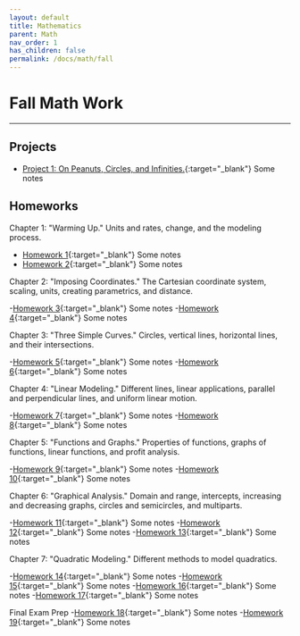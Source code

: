 ```yaml
---
layout: default
title: Mathematics
parent: Math
nav_order: 1
has_children: false
permalink: /docs/math/fall
---
```

# Fall Math Work
---

## Projects

- [Project 1: On Peanuts, Circles, and Infinities.](https://sahana-sarangi.github.io/hahats/docs/math/fall/hw/Sahana_Project1.pdf){:target="_blank"} Some notes

## Homeworks

Chapter 1: "Warming Up." Units and rates, change, and the modeling process.

- [Homework 1](https://sahana-sarangi.github.io/hahats/docs/math/fall/hw/hw1.pdf){:target="_blank"} Some notes
- [Homework 2](https://sahana-sarangi.github.io/hahats/docs/math/fall/hw/hw2.pdf){:target="_blank"} Some notes

Chapter 2: "Imposing Coordinates." The Cartesian coordinate system, scaling, units, creating parametrics, and distance.

-[Homework 3](https://sahana-sarangi.github.io/hahats/docs/math/fall/hw/hw3.pdf){:target="_blank"} Some notes
-[Homework 4](https://sahana-sarangi.github.io/hahats/docs/math/fall/hw/hw4.pdf){:target="_blank"} Some notes

Chapter 3: "Three Simple Curves." Circles, vertical lines, horizontal lines, and their intersections.

-[Homework 5](https://sahana-sarangi.github.io/hahats/docs/math/fall/hw/hw5.pdf){:target="_blank"} Some notes
-[Homework 6](https://sahana-sarangi.github.io/hahats/docs/math/fall/hw/hw6.pdf){:target="_blank"} Some notes

Chapter 4: "Linear Modeling." Different lines, linear applications, parallel and perpendicular lines, and uniform linear motion.

-[Homework 7](https://sahana-sarangi.github.io/hahats/docs/math/fall/hw/hw7.pdf){:target="_blank"} Some notes
-[Homework 8](https://sahana-sarangi.github.io/hahats/docs/math/fall/hw/hw8.pdf){:target="_blank"} Some notes

Chapter 5: "Functions and Graphs." Properties of functions, graphs of functions, linear functions, and profit analysis.

-[Homework 9](https://sahana-sarangi.github.io/hahats/docs/math/fall/hw/hw9.pdf){:target="_blank"} Some notes
-[Homework 10](https://sahana-sarangi.github.io/hahats/docs/math/fall/hw/hw10.pdf){:target="_blank"} Some notes

Chapter 6: "Graphical Analysis." Domain and range, intercepts, increasing and decreasing graphs, circles and semicircles, and multiparts.

-[Homework 11](https://sahana-sarangi.github.io/hahats/docs/math/fall/hw/hw11.pdf){:target="_blank"} Some notes
-[Homework 12](https://sahana-sarangi.github.io/hahats/docs/math/fall/hw/hw12.pdf){:target="_blank"} Some notes
-[Homework 13](https://sahana-sarangi.github.io/hahats/docs/math/fall/hw/hw13.pdf){:target="_blank"} Some notes

Chapter 7: "Quadratic Modeling." Different methods to model quadratics.

-[Homework 14](https://sahana-sarangi.github.io/hahats/docs/math/fall/hw/hw14.pdf){:target="_blank"} Some notes
-[Homework 15](https://sahana-sarangi.github.io/hahats/docs/math/fall/hw/hw15.pdf){:target="_blank"} Some notes
-[Homework 16](https://sahana-sarangi.github.io/hahats/docs/math/fall/hw/hw16.pdf){:target="_blank"} Some notes
-[Homework 17](https://sahana-sarangi.github.io/hahats/docs/math/fall/hw/hw17.pdf){:target="_blank"} Some notes

Final Exam Prep
-[Homework 18](https://sahana-sarangi.github.io/hahats/docs/math/fall/hw/hw18.pdf){:target="_blank"} Some notes
-[Homework 19](https://sahana-sarangi.github.io/hahats/docs/math/fall/hw/hw19.pdf){:target="_blank"} Some notes


